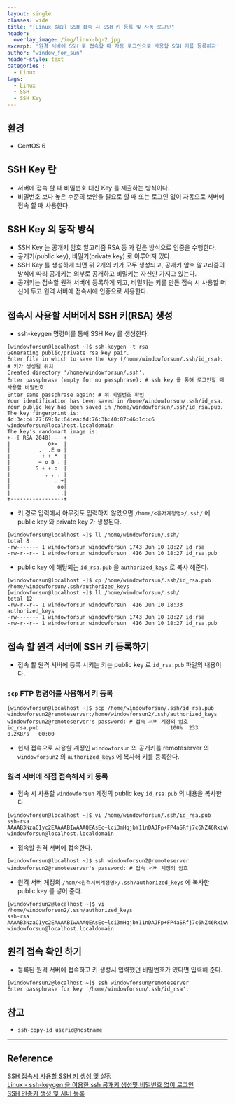 ```yaml
--- 
layout: single
classes: wide
title: "[Linux 실습] SSH 접속 시 SSH 키 등록 및 자동 로그인"
header:
  overlay_image: /img/linux-bg-2.jpg
excerpt: '원격 서버에 SSH 로 접속할 때 자동 로그인으로 사용할 SSH 키를 등록하자'
author: "window_for_sun"
header-style: text
categories :
  - Linux
tags:
  - Linux
  - SSH
  - SSH Key
---  
```


## 환경
- CentOS 6

## SSH Key 란
- 서버에 접속 할 때 비밀번호 대신 Key 를 제출하는 방식이다.
- 비밀번호 보다 높은 수준의 보안을 필요로 할 때 또는 로그인 없이 자동으로 서버에 접속 할 때 사용한다.

## SSH Key 의 동작 방식
- SSH Key 는 공개키 암호 알고리즘 RSA 등 과 같은 방식으로 인증을 수행한다.
- 공개키(public key), 비밀키(private key) 로 이루어져 있다.
- SSH Key 를 생성하게 되면 위 2개의 키가 모두 생성되고, 공개키 암호 알고리즘의 방식에 따리 공개키는 외부로 공개하고 비밀키는 자신만 가지고 있는다.
- 공개키는 접속할 원격 서버에 등록하게 되고, 비밀키는 키를 만든 접속 시 사용할 머신에 두고 원격 서버에 접속시에 인증으로 사용한다.

## 접속시 사용할 서버에서 SSH 키(RSA) 생성

- ssh-keygen 명령어를 통해 SSH Key 를 생성한다.

```
[windowforsun@localhost ~]$ ssh-keygen -t rsa
Generating public/private rsa key pair.
Enter file in which to save the key (/home/windowforsun/.ssh/id_rsa): # 키가 생성될 위치
Created directory '/home/windowforsun/.ssh'.
Enter passphrase (empty for no passphrase): # ssh key 를 통해 로그인할 때 사용할 비밀번호
Enter same passphrase again: # 위 비밀번호 확인
Your identification has been saved in /home/windowforsun/.ssh/id_rsa.
Your public key has been saved in /home/windowforsun/.ssh/id_rsa.pub.
The key fingerprint is:
4d:3e:c4:77:69:1c:64:ea:fd:76:3b:40:87:46:1c:c6 windowforsun@localhost.localdomain
The key's randomart image is:
+--[ RSA 2048]----+
|            o+=  |
|         .  .E o |
|          + + *  |
|         = o B . |
|        S + + o  |
|           . . . |
|              . +|
|               oo|
|               ..|
+-----------------+
```  

- 키 경로 입력에서 아무것도 입력하지 않았으면 `/home/<유저계정명>/.ssh/` 에 public key 와 private key 가 생성된다.

```
[windowforsun@localhost ~]$ ll /home/windowforsun/.ssh/
total 8
-rw------- 1 windowforsun windowforsun 1743 Jun 10 18:27 id_rsa
-rw-r--r-- 1 windowforsun windowforsun  416 Jun 10 18:27 id_rsa.pub
```  

- public key 에 해당되는 `id_rsa.pub` 을 `authorized_keys` 로 복사 해준다.

```
[windowforsun@localhost ~]$ cp /home/windowforsun/.ssh/id_rsa.pub /home/windowforsun/.ssh/authorized_keys
[windowforsun@localhost ~]$ ll /home/windowforsun/.ssh/
total 12
-rw-r--r-- 1 windowforsun windowforsun  416 Jun 10 18:33 authorized_keys
-rw------- 1 windowforsun windowforsun 1743 Jun 10 18:27 id_rsa
-rw-r--r-- 1 windowforsun windowforsun  416 Jun 10 18:27 id_rsa.pub
```  

## 접속 할 원격 서버에 SSH 키 등록하기
- 접속 할 원격 서버에 등록 시키는 키는 public key 로 `id_rsa.pub` 파일의 내용이다.

### `scp` FTP 명령어를 사용해서 키 등록

```
[windowforsun@localhost ~]$ scp /home/windowforsun/.ssh/id_rsa.pub windowforsun2@remoteserver:/home/windowforsun2/.ssh/authorized_keys
windowforsun2@remoteserver's password: # 접속 서버 계정의 암호
id_rsa.pub                                          100%  233     0.2KB/s   00:00  
```  

- 현재 접속으로 사용할 계정인 `windowforsun` 의 공개키를 remoteserver 의 `windowforsun2` 의 `authorized_keys` 에 복사해 키를 등록한다.

### 원격 서버에 직접 접속해서 키 등록

- 접속 시 사용할 `windowforsun` 계정의 public key `id_rsa.pub` 의 내용을 복사한다.

```
[windowforsun@localhost ~]$ vi /home/windowforsun/.ssh/id_rsa.pub
ssh-rsa AAAAB3NzaC1yc2EAAAABIwAAAQEAsEc+lci3mHqjbY11nDAJFp+FP4aSRfj7c6NZ46RxiwWdDEtIMjg4cUkiapHVM9LipNxI0QNCUWzVYvP0tlOlvUXPa/yuW7CfLpH6SOYsZqhieK/3b6poKu+ZtmKiUbgC3xDH3E3ReUhrIP9EFXDfvATbI4vxLiyWW9LOHQ2oQv+t4m1SL6NJjGrHZSWQhA3Dy94LgtLW+1dnLwJCvB+bOUt0BIe62hNGwWgHv9EY8nTUtMb14Cs+PSvLIm4tvqlz+ptLH6PK/Aytfg9Z7oDA3mNQbR6nXqjE+tDoA1LblphStpPhnPBjzLuQzURK5AKeY0FXAZqfe5eRN1h7xKAtTw== windowforsun@localhost.localdomain
```  

- 접속할 원격 서버에 접속한다.

```
[windowforsun@localhost ~]$ ssh windowforsun2@remoteserver
windowforsun2@remoteserver's password: # 접속 서버 계정의 암호
```  

- 원격 서버 계정의 `/hom/<원격서버계정명>/.ssh/authorized_keys` 에 복사한 public key 를 넣어 준다.

```
[windowforsun2@localhost ~]$ vi /home/windowforsun2/.ssh/authorized_keys
ssh-rsa AAAAB3NzaC1yc2EAAAABIwAAAQEAsEc+lci3mHqjbY11nDAJFp+FP4aSRfj7c6NZ46RxiwWdDEtIMjg4cUkiapHVM9LipNxI0QNCUWzVYvP0tlOlvUXPa/yuW7CfLpH6SOYsZqhieK/3b6poKu+ZtmKiUbgC3xDH3E3ReUhrIP9EFXDfvATbI4vxLiyWW9LOHQ2oQv+t4m1SL6NJjGrHZSWQhA3Dy94LgtLW+1dnLwJCvB+bOUt0BIe62hNGwWgHv9EY8nTUtMb14Cs+PSvLIm4tvqlz+ptLH6PK/Aytfg9Z7oDA3mNQbR6nXqjE+tDoA1LblphStpPhnPBjzLuQzURK5AKeY0FXAZqfe5eRN1h7xKAtTw== windowforsun@localhost.localdomain
```  

## 원격 접속 확인 하기

- 등록된 원격 서버에 접속하고 키 생성시 입력했던 비밀번호가 있다면 입력해 준다.

```
[windowforsun2@localhost ~]$ ssh windowforsun@remoteserver
Enter passphrase for key '/home/windowforsun/.ssh/id_rsa':
```  

## 참고
- `ssh-copy-id userid@hostname`

---
## Reference
[SSH 접속시 사용할 SSH 키 생성 및 설정](http://www.fun25.co.kr/blog/ssh-key-setup)  
[Linux - ssh-keygen 을 이용한 ssh 공개키 생성및 비밀번호 없이 로그인](http://develop.sunshiny.co.kr/863)  
[SSH 인증키 생성 및 서버 등록](http://www.omani.pe.kr/?p=789)  